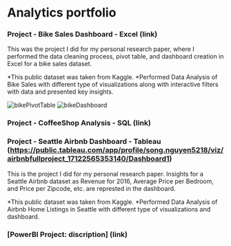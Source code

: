 # Analytics portfolio

### Project - Bike Sales Dashboard - Excel (link)

This was the project I did for my personal research paper, where I performed the data cleaning process, pivot table, and dashboard creation in Excel for a bike sales dataset.

*This public dataset was taken from Kaggle.
*Performed Data Analysis of Bike Sales with different type of visualizations along with interactive filters with data and presented key insights.

![bikePivotTable](https://github.com/synnguyen/portfolio/assets/168029185/de86d049-6b13-4c82-96c2-7d2952a02e31)
![bikeDashboard](https://github.com/synnguyen/portfolio/assets/168029185/c6b50375-fa2a-4e9a-a85f-6fd0f7f79f2d)


### Project - CoffeeShop Analysis - SQL (link)



### Project - Seattle Airbnb Dashboard - Tableau (https://public.tableau.com/app/profile/song.nguyen5218/viz/airbnbfullproject_17122565353140/Dashboard1)

This is the project I did for my personal research paper. Insights for a Seattle Airbnb dataset as Revenue for 2016, Average Price per Bedroom, and Price per Zipcode, etc. are represted in the dashboard.

*This public dataset was taken from Kaggle.
*Performed Data Analysis of Airbnb Home Listings in Seattle with different type of visualizations and dashboard.



### [PowerBI Project: discription] (link)

